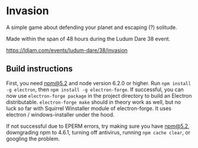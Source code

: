 # Invasion

A simple game about defending your planet and escaping (?) solitude.

Made within the span of 48 hours during the Ludum Dare 38 event.

https://ldjam.com/events/ludum-dare/38/invasion


## Build instructions

First, you need npm@5.2 and node version 6.2.0 or higher.
Run `npm install -g electron`, then `npm install -g electron-forge`. If successful, you can now use `electron-forge package` in the project directory to build an Electron distributable. `electron-forge make` should in theory work as well, but no luck so far with Squirrel Winstaller module of electron-forge. It uses electron / windows-installer under the hood.

If not successful due to EPERM errors, try making sure you have npm@5.2, downgrading npm to 4.6.1, turning off antivirus, running `npm cache clear`, or googling the problem.
